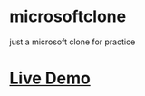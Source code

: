 # microsoftclone

just a microsoft clone for practice

<h1><a href="https://clonemicrosoftt.netlify.app/">Live Demo</a></h1>
